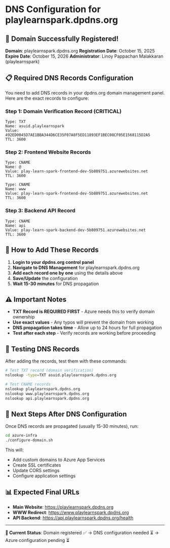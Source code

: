 # DNS Configuration for playlearnspark.dpdns.org

## 🎉 Domain Successfully Registered!

**Domain**: playlearnspark.dpdns.org
**Registration Date**: October 15, 2025
**Expire Date**: October 15, 2026
**Administrator**: Linoy Pappachan Malakkaran (playlearnspark)

## 📋 Required DNS Records Configuration

You need to add DNS records in your dpdns.org domain management panel. Here are the exact records to configure:

### **Step 1: Domain Verification Record (CRITICAL)**
```
Type: TXT
Name: asuid.playlearnspark
Value: 492ED0045D7AE1BBA344D6CE35F07A8F5ED11893EF1BEC08CF05E1568115D2A5
TTL: 3600
```

### **Step 2: Frontend Website Records**
```
Type: CNAME
Name: @
Value: play-learn-spark-frontend-dev-5b809751.azurewebsites.net
TTL: 3600

Type: CNAME
Name: www
Value: play-learn-spark-frontend-dev-5b809751.azurewebsites.net
TTL: 3600
```

### **Step 3: Backend API Record**
```
Type: CNAME
Name: api
Value: play-learn-spark-backend-dev-5b809751.azurewebsites.net
TTL: 3600
```

## 🔧 How to Add These Records

1. **Login to your dpdns.org control panel**
2. **Navigate to DNS Management** for playlearnspark.dpdns.org
3. **Add each record one by one** using the details above
4. **Save/Update** the configuration
5. **Wait 15-30 minutes** for DNS propagation

## ⚠️ Important Notes

- **TXT Record is REQUIRED FIRST** - Azure needs this to verify domain ownership
- **Use exact values** - Any typos will prevent the domain from working
- **DNS propagation takes time** - Allow up to 24 hours for full propagation
- **Test after each step** - Verify records are working before proceeding

## 🧪 Testing DNS Records

After adding the records, test them with these commands:

```bash
# Test TXT record (domain verification)
nslookup -type=TXT asuid.playlearnspark.dpdns.org

# Test CNAME records
nslookup playlearnspark.dpdns.org
nslookup www.playlearnspark.dpdns.org
nslookup api.playlearnspark.dpdns.org
```

## 🚀 Next Steps After DNS Configuration

Once DNS records are propagated (usually 15-30 minutes), run:

```bash
cd azure-infra
./configure-domain.sh
```

This will:
- Add custom domains to Azure App Services
- Create SSL certificates
- Update CORS settings
- Configure application settings

## 📊 Expected Final URLs

- **Main Website**: https://playlearnspark.dpdns.org
- **WWW Redirect**: https://www.playlearnspark.dpdns.org
- **API Backend**: https://api.playlearnspark.dpdns.org/health

---

**🎯 Current Status**: Domain registered ✅ → DNS configuration needed ⏳ → Azure configuration pending ⏳